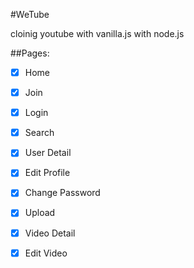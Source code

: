 #WeTube

cloinig youtube with vanilla.js with node.js

##Pages:

- [x] Home
- [x] Join
- [x] Login
- [x] Search

- [x] User Detail
- [x] Edit Profile
- [x] Change Password

- [x] Upload
- [x] Video Detail
- [x] Edit Video



